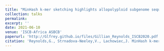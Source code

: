 ```yaml
---
title: "MinHash k-mer sketching highlights allopolyploid subgenome sequence differentiation."
collection: talks
permalink: 
excerpt: ''
date: 2021-06-10
venue: 'ISCB-Africa ASBCB'
paperurl: 'http://Glfrey.github.io/files/Gillian_Reynolds_ISCB2020.pdf'
citation: 'Reynolds,G., Strnadova-Neeley,V., Lachowiec,J. MinHash k-mer sketching highlights allopolyploid subgenomesequence differentiation. ISCB-Africa ASBCB 2021'
---
```

